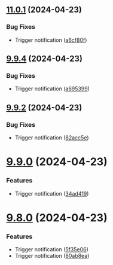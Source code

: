 ## [11.0.1](https://github.com/leandromoreirati/pipeline-test/compare/v9.9.4...v11.0.1) (2024-04-23)


### Bug Fixes

* Trigger notification ([a6cf80f](https://github.com/leandromoreirati/pipeline-test/commit/a6cf80f54821108cc76311742f6e1f6d472377eb))



## [9.9.4](https://github.com/leandromoreirati/pipeline-test/compare/v9.9.2...v9.9.4) (2024-04-23)


### Bug Fixes

* Trigger notification ([a695399](https://github.com/leandromoreirati/pipeline-test/commit/a69539914a5ce0fbe20ef51cbe0c0df541f0c188))



## [9.9.2](https://github.com/leandromoreirati/pipeline-test/compare/v9.9.0...v9.9.2) (2024-04-23)


### Bug Fixes

* Trigger notification ([82acc5e](https://github.com/leandromoreirati/pipeline-test/commit/82acc5e2398a3105d54c01215fdc7e92d00b131e))



# [9.9.0](https://github.com/leandromoreirati/pipeline-test/compare/v9.8.0...v9.9.0) (2024-04-23)


### Features

* Trigger notification ([34ad419](https://github.com/leandromoreirati/pipeline-test/commit/34ad419e4ab95bb378b1d79c0f8f424570a1517d))



# [9.8.0](https://github.com/leandromoreirati/pipeline-test/compare/v9.6.12...v9.8.0) (2024-04-23)


### Features

* Trigger notification ([5f35e06](https://github.com/leandromoreirati/pipeline-test/commit/5f35e06ef424bb9b972c15c739cee8f8158fddf4))
* Trigger notification ([80ab8ea](https://github.com/leandromoreirati/pipeline-test/commit/80ab8eac38dedeb4e78e7132eec0084e90460d34))



